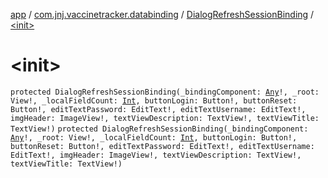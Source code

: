[app](../../index.md) / [com.jnj.vaccinetracker.databinding](../index.md) / [DialogRefreshSessionBinding](index.md) / [&lt;init&gt;](./-init-.md)

# &lt;init&gt;

`protected DialogRefreshSessionBinding(_bindingComponent: `[`Any`](https://kotlinlang.org/api/latest/jvm/stdlib/kotlin/-any/index.html)`!, _root: View!, _localFieldCount: `[`Int`](https://kotlinlang.org/api/latest/jvm/stdlib/kotlin/-int/index.html)`, buttonLogin: Button!, buttonReset: Button!, editTextPassword: EditText!, editTextUsername: EditText!, imgHeader: ImageView!, textViewDescription: TextView!, textViewTitle: TextView!)`
`protected DialogRefreshSessionBinding(_bindingComponent: `[`Any`](https://kotlinlang.org/api/latest/jvm/stdlib/kotlin/-any/index.html)`!, _root: View!, _localFieldCount: `[`Int`](https://kotlinlang.org/api/latest/jvm/stdlib/kotlin/-int/index.html)`, buttonLogin: Button!, buttonReset: Button!, editTextPassword: EditText!, editTextUsername: EditText!, imgHeader: ImageView!, textViewDescription: TextView!, textViewTitle: TextView!)`
